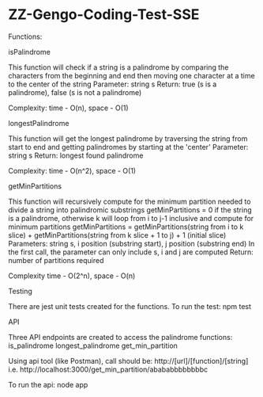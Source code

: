 # ZZ-Gengo-Coding-Test-SSE

Functions:

isPalindrome

This function will check if a string is a palindrome by comparing the characters from the beginning and end
then moving one character at a time to the center of the string
Parameter: string s
Return: true (s is a palindrome), false (s is not a palindrome)

Complexity: 
time - O(n), space - O(1)


longestPalindrome

This function will get the longest palindrome by traversing the string from start to end and getting
palindromes by starting at the 'center'
Parameter: string s
Return: longest found palindrome

Complexity:
time - O(n^2), space - O(1)


getMinPartitions

This function will recursively compute for the minimum partition needed to divide a string into palindromic substrings
getMinPartitions = 0 if the string is a palindrome, otherwise
k will loop from i to j-1 inclusive and compute for minimum partitions
getMinPartitions = getMinPartitions(string from i to k slice) + getMinPartitions(string from k slice + 1 to j) + 1 (initial slice)
Parameters: string s, i position (substring start), j position (substring end)
In the first call, the parameter can only include s, i and j are computed
Return: number of partitions required

Complexity
time - O(2^n), space - O(n)


Testing

There are jest unit tests created for the functions.
To run the test:
npm test


API

Three API endpoints are created to access the palindrome functions:
is_palindrome
longest_palindrome
get_min_partition

Using api tool (like Postman), call should be:
http://[url]/[function]/[string]
i.e.
http://localhost:3000/get_min_partition/abababbbbbbbbc

To run the api:
node app

